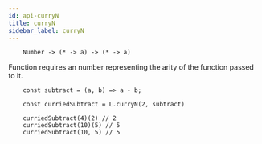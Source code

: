 ```yaml
---
id: api-curryN
title: curryN
sidebar_label: curryN
---
```


```
    Number -> (* -> a) -> (* -> a)
```

Function requires an number representing the arity of the function passed to it.

```
    const subtract = (a, b) => a - b;

    const curriedSubtract = L.curryN(2, subtract)

    curriedSubtract(4)(2) // 2
    curriedSubtract(10)(5) // 5
    curriedSubtract(10, 5) // 5

```
